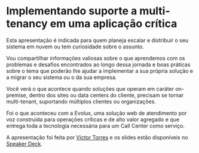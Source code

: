 # Implementando suporte a multi-tenancy em uma aplicação crítica

Esta apresentação é indicada para quem planeja escalar e distribuir o seu sistema em nuvem ou tem curiosidade sobre o assunto.

Vou compartilhar informações valiosas sobre o que aprendemos com os problemas e desafios encontrados ao longo dessa jornada e boas práticas sobre o tema que poderão lhe ajudar a implementar a sua própria solução e a migrar o seu sistema ou o da sua empresa.

Você verá o que acontece quando soluções que operam em caráter on-premise, dentro dos sites ou data centers do cliente, precisam se tornar multi-tenant, suportando múltiplos clientes ou organizações.

Foi o que aconteceu com a Evolux, uma solução web de atendimento por voz construída para operações críticas e de alto valor agregado e que entrega toda a tecnologia necessária para um Call Center como serviço.

A apresentação foi feita por [Victor Torres](https://github.com/victor-torres) e os slides estão disponíveis no [Speaker Deck](https://speakerdeck.com/victortorres/implementando-suporte-a-multi-tenancy-em-uma-aplicacao-critica).